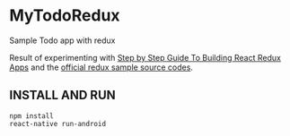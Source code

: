 # MyTodoRedux
Sample Todo app with redux

Result of experimenting with <a href="https://medium.com/@rajaraodv/step-by-step-guide-to-building-react-redux-apps-using-mocks-48ca0f47f9a">Step by Step Guide To Building React Redux Apps</a> and the <a href="https://github.com/reactjs/redux/blob/master/docs/introduction/Examples.md">official redux sample source codes</a>.

## INSTALL AND RUN
```
npm install
react-native run-android
```
